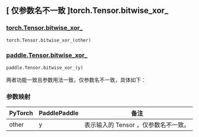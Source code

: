 ## [ 仅参数名不一致 ]torch.Tensor.bitwise_xor_

### [torch.Tensor.bitwise_xor_](https://pytorch.org/docs/stable/generated/torch.Tensor.bitwise_xor_.html)

```python
torch.Tensor.bitwise_xor_(other)
```

### [paddle.Tensor.bitwise_xor_]()

```python
paddle.Tensor.bitwise_xor_(y)
```

两者功能一致且参数用法一致，仅参数名不一致，具体如下：

### 参数映射

| PyTorch       | PaddlePaddle | 备注                                                   |
| ------------- | ------------ | ------------------------------------------------------ |
| other  |   y   | 表示输入的 Tensor ，仅参数名不一致。 |
